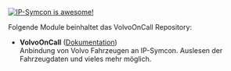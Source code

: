 [![IP-Symcon is awesome!](https://img.shields.io/badge/IP--Symcon-5.0-blue.svg)](https://www.symcon.de)

Folgende Module beinhaltet das VolvoOnCall Repository:

- __VolvoOnCall__ ([Dokumentation](SzenenSteuerung))  
	Anbindung von Volvo Fahrzeugen an IP-Symcon. Auslesen der Fahrzeugdaten und vieles mehr möglich.
